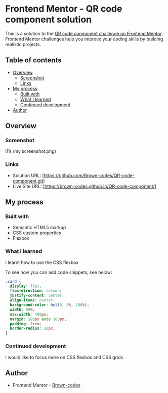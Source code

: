 # Frontend Mentor - QR code component solution

This is a solution to the [QR code component challenge on Frontend Mentor](https://www.frontendmentor.io/challenges/qr-code-component-iux_sIO_H). Frontend Mentor challenges help you improve your coding skills by building realistic projects. 

## Table of contents

- [Overview](#overview)
  - [Screenshot](#screenshot)
  - [Links](#links)
- [My process](#my-process)
  - [Built with](#built-with)
  - [What I learned](#what-i-learned)
  - [Continued development](#continued-development)
- [Author](#author)



## Overview

### Screenshot

![](./my screenshot.png)



### Links

- Solution URL: [https://github.com/Brown-codes/QR-code-component.git]
- Live Site URL: [https://brown-codes.github.io/QR-code-component/]

## My process

### Built with

- Semantic HTML5 markup
- CSS custom properties
- Flexbox



### What I learned

I learnt how to use the CSS flexbox

To see how you can add code snippets, see below:

```css
.card {
  display: flex;
  flex-direction: column;
  justify-content: center;
  align-items: center;
  background-color: hsl(0, 0%, 100%);
  width: 80%;
  max-width: 400px;
  margin: 100px auto 100px;
  padding: 1rem;
  border-radius: 20px;
}
```


### Continued development

I would like to focus more on CSS flexbox and CSS grids


## Author

- Frontend Mentor - [Brown-codes](https://www.frontendmentor.io/profile/Brown-codes)

